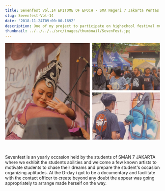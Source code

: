 ```yaml
---
title: Sevenfest Vol.14 EPITOME OF EPOCH - SMA Negeri 7 Jakarta Pentas Seni
slug: Sevenfest-Vol-14
date: "2018-11-24T09:00:00.169Z"
description: One of my project to participate on highschool festival mural SMAN 7 Jakarta event some of included known graffiti artist in Jakarta.
thumbnail: ../../../../src/images/thumbnail/SevenFest.jpg
---
```

![](./SevenfestVolXIV.jpg)

<br>

Sevenfest is an yearly occasion held by the students of SMAN 7 JAKARTA where we exhibit the students abilities and welcome a few known artists to motivate students to chase their dreams and prepare the student's occasion organizing aptitudes. At the D-day i got to be a documentary and facilitate with the contact officer to create beyond any doubt the appear was going appropriately to arrange made herself on the way.


